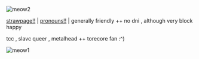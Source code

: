 ![meow2](https://github.com/user-attachments/assets/652e8042-ff2b-4475-850c-39768c1bb9f3)



[strawpage!!](https://watchppldie.straw.page)  |  [pronouns!!](https://pronouns.cc/@slashatsasha)  | 
generally friendly  ++  no dni  ,  although very block happy

tcc  ,  slavc queer  ,  metalhead ++ torecore fan :^)

![meow1](https://github.com/user-attachments/assets/e9576f35-bfa4-474e-af5d-47a9b3585b6b)
